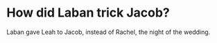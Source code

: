 # How did Laban trick Jacob?

Laban gave Leah to Jacob, instead of Rachel, the night of the wedding.
